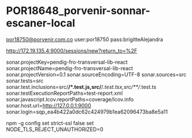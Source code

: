 # POR18648_porvenir-sonnar-escaner-local
por18750@porvenir.com.co
user:por18750
pass:brigitteAlejandra
 
http://172.19.135.4:9000/sessions/new?return_to=%2F

sonar.projectKey=pendig-fro-transversal-lib-react
sonar.projectName=pendig-fro-transversal-lib-react
sonar.projectVersion=0.1
sonar.sourceEncoding=UTF-8
sonar.sources=src
sonar.tests=src
sonar.test.inclusions=src/**/*.test.js,src/**/*.test.tsx,src/**/*.test.ts
sonar.testExecutionReportPaths=test-report.xml
sonar.javascript.lcov.reportPaths=coverage/lcov.info
sonar.host.url=http://127.0.0.1:9000
sonar.login=sqp_ea4b422a0dc62c424979b1ea62096473ba8e5a11

npm -g config set strict-ssl false
set NODE_TLS_REJECT_UNAUTHORIZED=0
